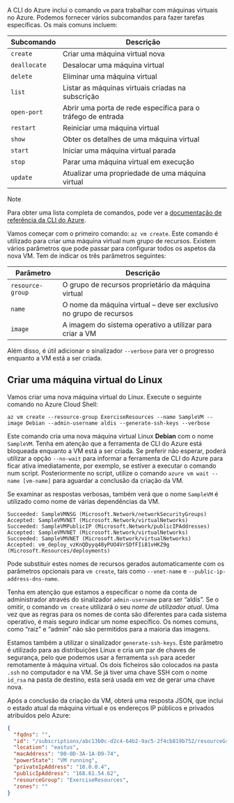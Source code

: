A CLI do Azure inclui o comando `vm` para trabalhar com máquinas virtuais no Azure. Podemos fornecer vários subcomandos para fazer tarefas específicas. Os mais comuns incluem:

| Subcomando | Descrição |
|-------------|-------------|
| `create`    | Criar uma máquina virtual nova |
| `deallocate` | Desalocar uma máquina virtual |
| `delete` | Eliminar uma máquina virtual |
| `list` | Listar as máquinas virtuais criadas na subscrição |
| `open-port` | Abrir uma porta de rede específica para o tráfego de entrada |
| `restart` | Reiniciar uma máquina virtual |
| `show` | Obter os detalhes de uma máquina virtual |
| `start` | Iniciar uma máquina virtual parada |
| `stop` | Parar uma máquina virtual em execução |
| `update` | Atualizar uma propriedade de uma máquina virtual |

> [!NOTE]
> Para obter uma lista completa de comandos, pode ver a [documentação de referência da CLI do Azure](https://docs.microsoft.com/cli/azure/reference-index?view=azure-cli-latest).

Vamos começar com o primeiro comando: `az vm create`. Este comando é utilizado para criar uma máquina virtual num grupo de recursos. Existem vários parâmetros que pode passar para configurar todos os aspetos da nova VM. Tem de indicar os três parâmetros seguintes:

| Parâmetro | Descrição |
|-----------|-------------|
| `resource-group` | O grupo de recursos proprietário da máquina virtual |
| `name` | O nome da máquina virtual – deve ser exclusivo no grupo de recursos |
| `image` | A imagem do sistema operativo a utilizar para criar a VM |

Além disso, é útil adicionar o sinalizador `--verbose` para ver o progresso enquanto a VM está a ser criada. 

## <a name="create-a-linux-virtual-machine"></a>Criar uma máquina virtual do Linux

Vamos criar uma nova máquina virtual do Linux. Execute o seguinte comando no Azure Cloud Shell:

```azurecli
az vm create --resource-group ExerciseResources --name SampleVM --image Debian --admin-username aldis --generate-ssh-keys --verbose 
```

Este comando cria uma nova máquina virtual Linux **Debian** com o nome `SampleVM`. Tenha em atenção que a ferramenta de CLI do Azure está bloqueada enquanto a VM está a ser criada. Se preferir não esperar, poderá utilizar a opção `--no-wait` para informar a ferramenta de CLI do Azure para ficar ativa imediatamente, por exemplo, se estiver a executar o comando num script. Posteriormente no script, utilize o comando `azure vm wait --name [vm-name]` para aguardar a conclusão da criação da VM.

Se examinar as respostas verbosas, também verá que o nome `SampleVM` é utilizado como nome de várias dependências da VM.

```
Succeeded: SampleVMNSG (Microsoft.Network/networkSecurityGroups)
Accepted: SampleVMVNET (Microsoft.Network/virtualNetworks)
Succeeded: SampleVMPublicIP (Microsoft.Network/publicIPAddresses)
Accepted: SampleVMVNET (Microsoft.Network/virtualNetworks)
Succeeded: SampleVMVNET (Microsoft.Network/virtualNetworks)
Accepted: vm_deploy_vzKnQDyyq48yPUO4VrSDfFIi81vHKZ9g (Microsoft.Resources/deployments)
```

Pode substituir estes nomes de recursos gerados automaticamente com os parâmetros opcionais para `vm create`, tais como `--vnet-name` e `--public-ip-address-dns-name`.

Tenha em atenção que estamos a especificar o nome da conta de administrador através do sinalizador `admin-username` para ser “aldis”. Se o omitir, o comando `vm create` utilizará o seu _nome de utilizador atual_. Uma vez que as regras para os nomes de conta são diferentes para cada sistema operativo, é mais seguro indicar um nome específico. Os nomes comuns, como “raiz” e “admin” não são permitidos para a maioria das imagens.

Estamos também a utilizar o sinalizador `generate-ssh-keys`. Este parâmetro é utilizado para as distribuições Linux e cria um par de chaves de segurança, pelo que podemos usar a ferramenta `ssh` para aceder remotamente à máquina virtual. Os dois ficheiros são colocados na pasta `.ssh` no computador e na VM. Se já tiver uma chave SSH com o nome `id_rsa` na pasta de destino, esta será usada em vez de gerar uma chave nova.

Após a conclusão da criação da VM, obterá uma resposta JSON, que inclui o estado atual da máquina virtual e os endereços IP públicos e privados atribuídos pelo Azure:

```json
{
  "fqdns": "",
  "id": "/subscriptions/abc13b0c-d2c4-64b2-9ac5-2f4cb819b752/resourceGroups/ExerciseResources/providers/Microsoft.Compute/virtualMachines/SampleVM",
  "location": "eastus",
  "macAddress": "00-0D-3A-1A-D9-74",
  "powerState": "VM running",
  "privateIpAddress": "10.0.0.4",
  "publicIpAddress": "168.61.54.62",
  "resourceGroup": "ExerciseResources",
  "zones": ""
}
```

